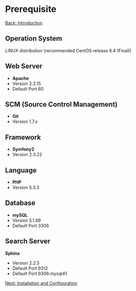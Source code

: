 Prerequisite
===
[Back: Introduction](../README.md)

Operation System
-----------
	
LINUX distribution (recommended CentOS release 6.4 (Final)) 

Web Server
-----------	

* **Apache** 
 * Version 2.2.15
 * Default Port	80

SCM (Source Control Management)
-------------------------------

* **Git**
 * Version 1.7.x

Framework
---------

* **Symfony2**
 * Version 2.3.22

Language
---------
	
* **PHP**
 * Version 5.3.3

Database
---------

* **mySQL**
 * Version  5.1.69
 * Default Port 3306	 

Search Server
---------
**Sphinx**
* Version 2.2.5
* Default Port 9312
* Default Port 9306:mysql41

[Next: Installation and Configuration](install-configure.md)





